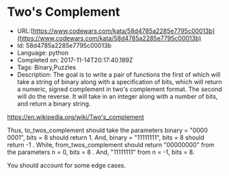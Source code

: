 # Two's Complement

 - URL:[https://www.codewars.com/kata/58d4785a2285e7795c00013b](https://www.codewars.com/kata/58d4785a2285e7795c00013b)
 - Id: 58d4785a2285e7795c00013b
 - Language: python
 - Completed on: 2017-11-14T20:17:40.189Z
 - Tags: Binary,Puzzles
 - Description:
The goal is to write a pair of functions the first of which will take a string of binary along with a specification of bits, which will return a numeric, signed complement in two's complement format. The second will do the reverse. It will take in an integer along with a number of bits, and return a binary string. 

https://en.wikipedia.org/wiki/Two's_complement

Thus, to_twos_complement should take the parameters binary = "0000 0001", bits = 8 should return 1. And, binary = "11111111", bits = 8 should return -1 . While, from_twos_complement should return "00000000" from the parameters n = 0, bits = 8 . And, "11111111" from n = -1, bits = 8. 

You should account for some edge cases.  
